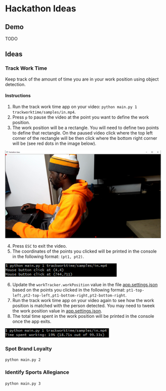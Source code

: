 # Hackathon Ideas

## Demo

TODO

## Ideas

### Track Work Time

Keep track of the amount of time you are in your work position using object detection.

#### Instructions

1. Run the track work time app on your video: `python main.py 1 trackworktime/samples/in.mp4`.
2. Press `p` to pause the video at the point you want to define the work position.
3. The work position will be a rectangle. You will need to define two points to define that rectangle. On the paused video click where the top left corner of the rectangle will be then click where the bottom right corner will be (see red dots in the image below). 

![Work position selection points](trackworktime/samples/work-position-selection-points.png)

4. Press `ESC` to exit the video.
5. The coordinates of the points you clicked will be printed in the console in the following format: `(pt1, pt2)`. 

![Print mouse click positions](trackworktime/samples/print-click-points.png)

6. Update the `workTracker.workPosition` value in the file [app.settings.json](app.settings.json) based on the points you clicked in the following format: `pt1-top-left,pt2-top-left,pt1-bottom-right,pt2-bottom-right`.
7. Run the track work time app on your video again to see how the work position is matched with the person detected. You may need to tweek the work position value in [app.settings.json](app.settings.json).
8. The total time spent in the work position will be printed in the console once the app exits.

![Print time spent working](trackworktime/samples/print-time-spent-working.png)

### Spot Brand Loyalty

`python main.py 2`

### Identify Sports Allegiance

`python main.py 3`
